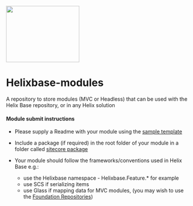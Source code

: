 <img src="https://nshackblog.files.wordpress.com/2017/02/helixbase1.png" height="154px" width="200px" /><br />
# Helixbase-modules
A repository to store modules (MVC or Headless) that can be used with the Helix Base repository, or in any Helix solution


#### Module submit instructions

* Please supply a Readme with your module using the [sample template](https://github.com/muso31/Helixbase-modules/tree/master/README_Sample.md)
* Include a package (if required) in the root folder of your module in a folder called [sitecore package](https://github.com/muso31/Helixbase-modules/tree/master/src/Feature/Redirects/sitecore%20package) 

* Your module should follow the frameworks/conventions used in Helix Base e.g.:
  * use the Helixbase namespace - Helixbase.Feature.* for example
  * use SCS if serializing items
  * use Glass if mapping data for MVC modules, (you may wish to use the [Foundation Repositories](https://github.com/muso31/Helixbase/tree/master/src/Foundation/Content/website/Repositories))
